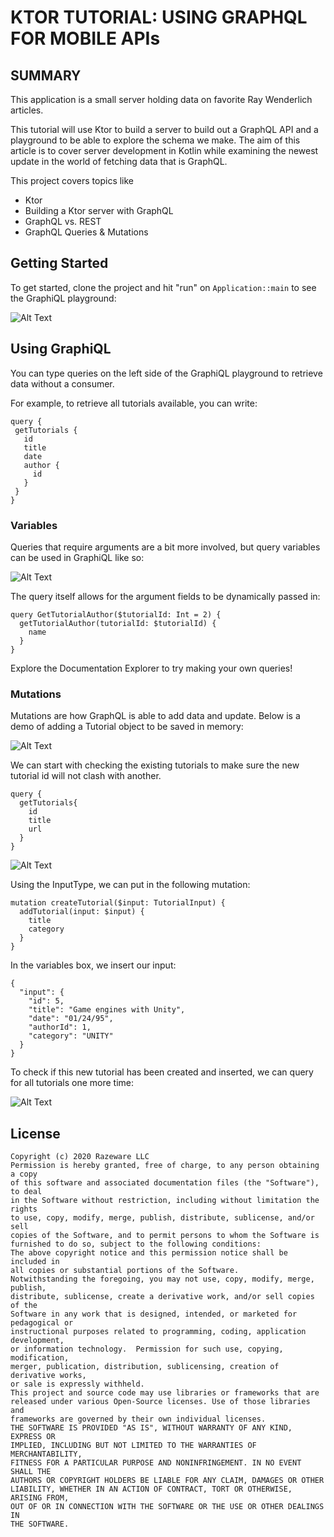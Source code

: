 # KTOR TUTORIAL: USING GRAPHQL FOR MOBILE APIs
## SUMMARY
This application is a small server holding data on favorite Ray Wenderlich articles.

This tutorial will use Ktor to build a server to build out a GraphQL API and a playground to be able to explore 
the schema we make. The aim of this article is to cover server development in Kotlin while examining the newest update in 
the world of fetching data that is GraphQL.

This project covers topics like
- Ktor
- Building a Ktor server with GraphQL
- GraphQL vs. REST
- GraphQL Queries & Mutations

## Getting Started
To get started, clone the project and hit "run" on `Application::main` to see the GraphiQL playground:

![Alt Text](graphiql_playground.png)

## Using GraphiQL

You can type queries on the left side of the GraphiQL playground to
 retrieve data without a consumer. 
 
 For example, to retrieve all tutorials available, you can write:
 
 ```
query {
  getTutorials {
    id
    title
    date
    author {
      id
    }
  }
}
``` 
### Variables

Queries that require arguments are a bit more involved, but query variables can be used in GraphiQL like so:

![Alt Text](getTutorialAuthor.png)


The query itself allows for the argument fields to be dynamically passed in:

```
query GetTutorialAuthor($tutorialId: Int = 2) {
  getTutorialAuthor(tutorialId: $tutorialId) {
    name
  }
}
```

Explore the Documentation Explorer to try making your own queries!

### Mutations

Mutations are how GraphQL is able to add data and update. Below is a 
demo of adding a Tutorial object to be saved in memory:

![Alt Text](mutation1.png)

We can start with checking the existing tutorials to make sure the new tutorial id will
not clash with another.

```
query {
  getTutorials{
    id
    title
    url
  }
}
```

![Alt Text](mutation2.png)

Using the InputType, we can put in the following mutation:

```
mutation createTutorial($input: TutorialInput) {
  addTutorial(input: $input) {
    title
    category
  }
}
```

In the variables box, we insert our input:

```
{
  "input": {
    "id": 5,
    "title": "Game engines with Unity",
    "date": "01/24/95",
    "authorId": 1,
    "category": "UNITY"
  }
}
```

To check if this new tutorial has been created and inserted, we can 
query for all tutorials one more time:

![Alt Text](mutation3.png)

## License
```
Copyright (c) 2020 Razeware LLC
Permission is hereby granted, free of charge, to any person obtaining a copy
of this software and associated documentation files (the "Software"), to deal
in the Software without restriction, including without limitation the rights
to use, copy, modify, merge, publish, distribute, sublicense, and/or sell
copies of the Software, and to permit persons to whom the Software is
furnished to do so, subject to the following conditions:
The above copyright notice and this permission notice shall be included in
all copies or substantial portions of the Software.
Notwithstanding the foregoing, you may not use, copy, modify, merge, publish,
distribute, sublicense, create a derivative work, and/or sell copies of the
Software in any work that is designed, intended, or marketed for pedagogical or
instructional purposes related to programming, coding, application development,
or information technology.  Permission for such use, copying, modification,
merger, publication, distribution, sublicensing, creation of derivative works,
or sale is expressly withheld.
This project and source code may use libraries or frameworks that are
released under various Open-Source licenses. Use of those libraries and
frameworks are governed by their own individual licenses.
THE SOFTWARE IS PROVIDED "AS IS", WITHOUT WARRANTY OF ANY KIND, EXPRESS OR
IMPLIED, INCLUDING BUT NOT LIMITED TO THE WARRANTIES OF MERCHANTABILITY,
FITNESS FOR A PARTICULAR PURPOSE AND NONINFRINGEMENT. IN NO EVENT SHALL THE
AUTHORS OR COPYRIGHT HOLDERS BE LIABLE FOR ANY CLAIM, DAMAGES OR OTHER
LIABILITY, WHETHER IN AN ACTION OF CONTRACT, TORT OR OTHERWISE, ARISING FROM,
OUT OF OR IN CONNECTION WITH THE SOFTWARE OR THE USE OR OTHER DEALINGS IN
THE SOFTWARE.
```